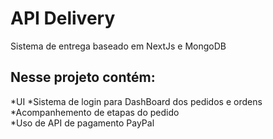# API Delivery
Sistema de entrega baseado em NextJs e MongoDB

## Nesse projeto contém:
*UI 
*Sistema de login para DashBoard dos pedidos e ordens <br>
*Acompanhemento de etapas do pedido <br>
*Uso de API de pagamento PayPal <br>

